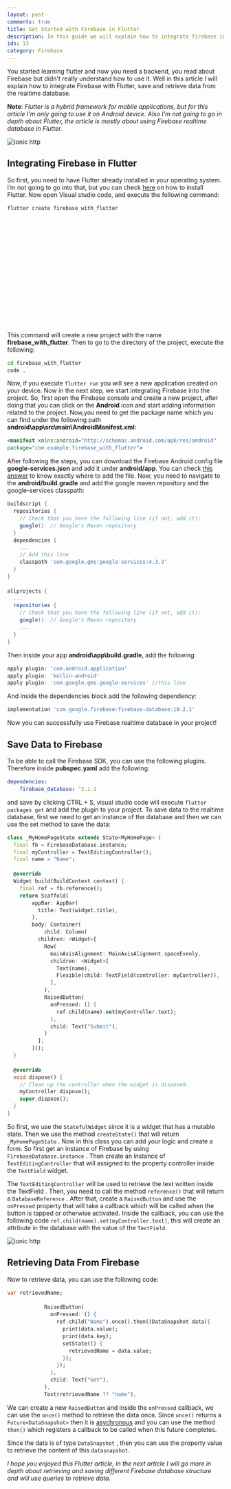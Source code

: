 ```yaml
---
layout: post
comments: true
title: Get Started with Firebase in Flutter
description: In this guide we will explain how to integrate firebase in flutter, create and save data to firebase in flutter.
ids: 13
category: Firebase
---
```


<p class="message"> 
You started learning flutter and now you need a backend, you read about Firebase but didn't really understand how to use it.
Well in this article I will explain how to integrate Firebase with Flutter, save and retrieve data from the realtime database.
</p>

**Note**: *Flutter is a hybrid framework for mobile applications, but for this article I’m only going to use it on Android device. Also I’m not going to go in depth about Flutter, the article is mostly about using Firebase realtime database in Flutter.*

<img data-sizes="auto" class="center lazy-loading" data-src="/assets/images/download.png" src="/assets/images/download.png" alt="ionic http" data-srcset="/assets/images/download.png 300w,
/assets/images/download.png 600w,
/assets/images/download.png 900w">

## Integrating Firebase in Flutter

So first, you need to have Flutter already installed in your operating system. I’m not going to go into that, but you can check [here](https://flutter.dev/docs/get-started/install) on how to install Flutter. Now open Visual studio code, and execute the following command:

```bash
flutter create firebase_with_flutter
```

<style>
  .example_responsive { width: 300px; height: 250px; }
</style>
<script async src="https://pagead2.googlesyndication.com/pagead/js/adsbygoogle.js"></script>
<!-- inside posts -->
<ins class="adsbygoogle example_responsive"
     style="display:block"
     data-ad-client="ca-pub-8689548599050263"
     data-ad-slot="2590272657"
     data-ad-format="auto"
     data-full-width-responsive="true"></ins>
<script>
     (adsbygoogle = window.adsbygoogle || []).push({});
</script>


This command will create a new project with the name **firebase_with_flutter**. Then to go to the directory of the project, execute the following:

```bash
cd firebase_with_flutter
code .
```

Now, if you execute `flutter run` you will see a new application created on your device. Now in the next step, we start integrating Firebase into the project. So, first open the Firebase console and create a new project, after doing that you can click on the **Android** icon and start adding information related to the project. Now,you need to get the package name which you can find under the following path **android\app\src\main\AndroidManifest.xml**:

```xml
<manifest xmlns:android="http://schemas.android.com/apk/res/android"
package="com.example.firebase_with_flutter">
```

After following the steps, you can download the Firebase Android config file **google-services.json** and add it under **android/app**. You can check [this answer](https://stackoverflow.com/questions/51783588/where-do-i-place-googleservices-json-in-flutter-app-in-order-to-solve-google-se/51783938#51783938) to know exactly where to add the file. Now, you need to navigate to the **android/build.gradle** and add the google maven repository and the google-services classpath:

```groovy
buildscript {
  repositories {
    // Check that you have the following line (if not, add it):
    google()  // Google's Maven repository
  }
  dependencies {
    ...
    // Add this line
    classpath 'com.google.gms:google-services:4.3.3'
  }
}

allprojects {
  ...
  repositories {
    // Check that you have the following line (if not, add it):
    google()  // Google's Maven repository
    ...
  }
}
```

Then inside your app **android\app\build.gradle**, add the following:

```groovy
apply plugin: 'com.android.application'
apply plugin: 'kotlin-android'
apply plugin: 'com.google.gms.google-services' //this line
```

And inside the dependencies block add the following dependency:

```groovy
implementation 'com.google.firebase:firebase-database:19.2.1'
```
Now you can successfully use Firebase realtime database in your project!

## Save Data to Firebase

To be able to call the Firebase SDK, you can use the following plugins. Therefore inside **pubspec.yaml** add the following:

```yaml
dependencies:   
    firebase_database: ^3.1.1
```

and save by clicking CTRL + S, visual studio code will execute `flutter packages get` and add the plugin to your project. To save data to the realtime database, first we need to get an instance of the database and then we can use the set method to save the data:

```dart
class _MyHomePageState extends State<MyHomePage> {
  final fb = FirebaseDatabase.instance;
  final myController = TextEditingController();
  final name = "Name";

  @override
  Widget build(BuildContext context) {
    final ref = fb.reference();
    return Scaffold(
        appBar: AppBar(
          title: Text(widget.title),
        ),
        body: Container(
            child: Column(
          children: <Widget>[
            Row(
              mainAxisAlignment: MainAxisAlignment.spaceEvenly,
              children: <Widget>[
                Text(name),
                Flexible(child: TextField(controller: myController)),
              ],
            ),
            RaisedButton(
              onPressed: () {
                ref.child(name).set(myController.text);
              },
              child: Text("Submit"),
            )
          ],
        )));
  }

  @override
  void dispose() {
    // Clean up the controller when the widget is disposed.
    myController.dispose();
    super.dispose();
  }
}
```

So first, we use the `StatefulWidget` since it is a widget that has a mutable state. Then we use the method `createState()` that will return `_MyHomePageState` . Now in this class you can add your logic and create a form. So first get an instance of Firebase by using `FirebaseDatabase.instance` . Then create an instance of `TextEditingController` that will assigned to the property controller inside the `TextField` widget. 

The `TextEditingController` will be used to retrieve the text written inside the TextField . Then, you need to call the method `reference()` that will return a `DatabaseReference` . After that, create a `RaisedButton` and use the `onPressed` property that will take a callback which will be called when the button is tapped or otherwise activated. Inside the callback, you can use the following code `ref.child(name).set(myController.text)`, this will create an attribute in the database with the value of the `TextField`.

<img data-sizes="auto" class="center lazy-loading" data-src="/assets/images/name.PNG" src="/assets/images/name.PNG" alt="ionic http" data-srcset="/assets/images/name.PNG 300w,
/assets/images/name.PNG 600w,
/assets/images/name.PNG 900w">

## Retrieving Data From Firebase

Now to retrieve data, you can use the following code:

```dart
var retrievedName;          

            RaisedButton(
              onPressed: () {
                ref.child("Name").once().then((DataSnapshot data){
                  print(data.value);
                  print(data.key);
                  setState(() {
                    retrievedName = data.value;
                  });
                });
              },
              child: Text("Get"),
            ),
            Text(retrievedName ?? "name"),
```

We can create a new `RaisedButton` and inside the `onPressed` callback, we can use the `once()` method to retrieve the data once. Since `once()` returns a `Future<DataSnapshot>` then it is [asychronous](https://dart.dev/codelabs/async-await) and you can use the method `then()` which registers a callback to be called when this future completes. 

Since the data is of type `DataSnapshot` , then you can use the property value to retrieve the content of this `datasnapshot`.


*I hope you enjoyed this Flutter article, in the next article I will go more in depth about retrieving and saving different Firebase database structure and will use queries to retrieve data.*